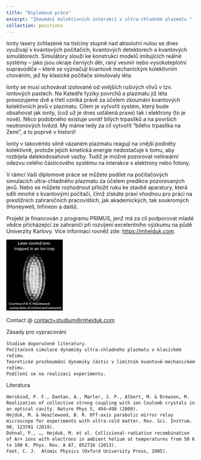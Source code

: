 ```yaml
---
title: "Diplomová práce"
excerpt: "Zkoumání kolektivních interakcí v ultra-chladném plazmatu "
collection: positions
---
```

Ionty lasery zchlazené na tisíciny stupně nad absolutní nulou se dnes využívají v kvantových počítačích, kvantových detektorech a kvantových simulátorech. Simulátory slouží ke konstrukci modelů imitujících reálné systémy – jako jsou okraje černých děr, raný vesmír nebo vysokoteplotní supravodiče – které se vyznačují kvantově mechanickým kolektivním chováním, jež by klasické počítače simulovaly léta. 

Ionty se musí uchovávat izolované od vnějších rušivých vlivů v tzv. iontových pastech. Na Katedře fyziky povrchů a plazmatu již léta provozujeme dvě a třetí vzniká právě za účelem zkoumání kvantových kolektivních jevů v plazmatu. Cílem je vytvořit systém, který bude obsahovat jak ionty, (což už je dnes ustálená praxe) tak i elektrony (to je nové). Něco podobného existuje uvnitř bílých trpaslíků a na površích neutronových hvězd. My máme tedy za cíl vytvořit “bílého trpaslíka na Zemi”, a to poprvé v historii! 

Ionty v takovémto silně vázaném plazmatu reagují na vnější podněty kolektivně, protože jejich kinetická energie nedostačuje k tomu, aby rozbíjela dalekodosahové vazby. Tudíž je možné pozorovat nelineární odezvu celého částicového systému na interakce s elektrony nebo fotony. 

V rámci Vaší diplomové práce se můžete podílet na počítačových simulacích ultra-chladného plazmatu za účelem predikce pozorovaných jevů. Nebo se můžete rozhodnout přiložit ruku ke stavbě aparatury, která sdílí mnohé s kvantovými počítači, čímž získáte praxi vhodnou pro práci na prestižních zahraničních pracovištích, jak akademických, tak soukromých (Honeywell, Infineon a další).  

Projekt je financován z programu PRIMUS, jenž má za cíl podporovat mladé vědce přicházející ze zahraničí při rozvíjení excelentního výzkumu na půdě Univerzity Karlovy. Více informací rovněž zde: https://mhejduk.com. 

<img src='/images/CCwtext.png' width="150"/><br/>

Contact @ [contact+studium@mhejduk.com](mailto:contact+studium@mhejduk.com)

Zásady pro vypracování 

    Studium doporučené literatury. 
    Počítačová simulace dynamiky ultra-chladného plazmatu v klasickém režimu. 
    Teoretické prozkoumání dynamiky částic v limitním kvantově-mechanickém režimu. 
    Podílení se na realizaci experimentu. 

Literatura 

    Herskind, P. F., Dantan, A., Marler, J. P., Albert, M. & Drewsen, M. Realization of collective strong coupling with ion Coulomb crystals in an optical cavity. Nature Phys 5, 494–498 (2009).  
    Hejduk, M. & Heazlewood, B. R. Off-axis parabolic mirror relay microscope for experiments with ultra-cold matter. Rev. Sci. Instrum. 90, 123701 (2019).  
    Dohnal, P., …, Hejduk, M. et al. Collisional-radiative recombination of Ar+ ions with electrons in ambient helium at temperatures from 50 K to 100 K. Phys. Rev. A 87, 052716 (2013). 
    Foot, C. J.  Atomic Physics (Oxford University Press, 2005). 
